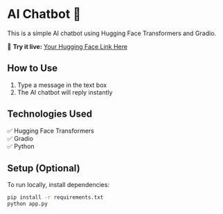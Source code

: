 # AI Chatbot 🤖

This is a simple AI chatbot using Hugging Face Transformers and Gradio.  

🔗 **Try it live:** [Your Hugging Face Link Here](https://huggingface.co/spaces/YourName/AI-Chatbot)  

## How to Use  
1. Type a message in the text box  
2. The AI chatbot will reply instantly  

## Technologies Used  
✅ Hugging Face Transformers  
✅ Gradio  
✅ Python  

## Setup (Optional)  
To run locally, install dependencies:  
```bash
pip install -r requirements.txt
python app.py
